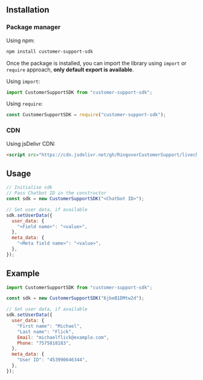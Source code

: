 ## Installation

### Package manager

Using npm:

```bash
npm install customer-support-sdk
```

Once the package is installed, you can import the library using `import` or `require` approach, **only default export is available**.

Using `import`:

```js
import CustomerSupportSDK from "customer-support-sdk";
```

Using `require`:

```js
const CustomerSupportSDK = require("customer-support-sdk");
```

### CDN

Using jsDelivr CDN:

```html
<script src="https://cdn.jsdelivr.net/gh/RingoverCustomerSupport/livechat-sdk/sdk.min.js"></script>
```

## Usage

```js
// Initialise sdk
// Pass Chatbot ID in the constructor
const sdk = new CustomerSupportSDK("<Chatbot ID>");

// Set user data, if available
sdk.setUserData({
  user_data: {
    "<Field name>": "<value>",
  },
  meta_data: {
    "<Meta field name>": "<value>",
  },
});
```

## Example

```js
import CustomerSupportSDK from "customer-support-sdk";

const sdk = new CustomerSupportSDK("6jbeB1DMtw2d");

// Set user data, if available
sdk.setUserData({
  user_data: {
    "First name": "Michael",
    "Last name": "Flick",
    Email: "michaelflick@example.com",
    Phone: "7575818183",
  },
  meta_data: {
    "User ID": "453990646344",
  },
});
```
